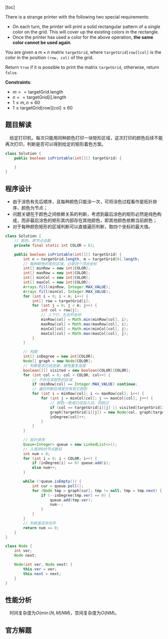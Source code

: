 [toc]

There is a strange printer with the following two special requirements:

* On each turn, the printer will print a solid rectangular pattern of a single color on the grid. This will cover up the existing colors in the rectangle.
* Once the printer has used a color for the above operation, **the same color cannot be used again**.

You are given a $m \times n$ matrix `targetGrid`, where `targetGrid[row][col]` is the color in the position `(row, col)` of the grid.

Return `true` if it is possible to print the matrix `targetGrid`, otherwise, return `false`.



**Constraints**:

* $m == \text{targetGrid.length}$
* $n == \text{targetGrid[i].length}$
* $1 \le m, n \le 60$
* $1 \le \text{targetGrid[row][col]} \le 60$



## 题目解读

&emsp;给定打印机，每次只能用同种颜色打印一块矩形区域，这次打印的颜色后续不能再次打印，判断是否可以得到给定的矩形着色方案。

```java
class Solution {
    public boolean isPrintable(int[][] targetGrid) {

    }
}
```

## 程序设计

* 由于涂色有先后顺序，且每种颜色只能涂一次，可将涂色过程看作是拓扑排序，颜色为节点；
* 问题关键在于颜色之间依赖关系的判断，考虑到最后涂色的矩形必然是纯色构成，而非最后涂色的矩形其内部存在其他颜色，即其他颜色依赖当前颜色；
* 对于每种颜色矩形的区域判断可以直接遍历判断，取四个坐标的最大值。

```java
class Solution {
    // 颜色，即节点总数
    private final static int COLOR = 61;

    public boolean isPrintable(int[][] targetGrid) {
        int n = targetGrid.length, m = targetGrid[0].length;
        // 每种颜色的矩形区域，记录四个顶点坐标
        int[] minRow = new int[COLOR];
        int[] maxRow = new int[COLOR];
        int[] minCol = new int[COLOR];
        int[] maxCol = new int[COLOR];
        Arrays.fill(minRow, Integer.MAX_VALUE);
        Arrays.fill(minCol, Integer.MAX_VALUE);
        for (int i = 0; i < n; i++) {
            int[] row = targetGrid[i];
            for (int j = 0; j < m; j++) {
                int col = row[j];
                // 上下行，左右列坐标
                minRow[col] = Math.min(minRow[col], i);
                maxRow[col] = Math.max(maxRow[col], i);
                minCol[col] = Math.min(minCol[col], j);
                maxCol[col] = Math.max(maxCol[col], j);
            }
        }

        // 构图
        int[] inDegree = new int[COLOR];
        Node[] graph = new Node[COLOR];
        // 判断是否已经连接，避免重复连接
        boolean[][] visited = new boolean[COLOR][COLOR];
        for (int col = 0; col < COLOR; col++) {
            // 不存在该颜色的区域
            if (minRow[col] == Integer.MAX_VALUE) continue;
            // 遍历判断区域是否有其它颜色
            for (int i = minRow[col]; i <= maxRow[col]; i++) {
                for (int j = minCol[col]; j <= maxCol[col]; j++) {
                    // 颜色一致或已经加入边，则跳过
                    if (col == targetGrid[i][j] || visited[targetGrid[i][j]][col]) continue;
                    graph[targetGrid[i][j]] = new Node(col, graph[targetGrid[i][j]]);
                    inDegree[col]++;
                }
            }
        }

        // 拓扑排序
        Queue<Integer> queue = new LinkedList<>();
        // 入度非0的节点数目
        int num = 0;
        for (int i = 0; i < COLOR; i++) {
            if (inDegree[i] == 0) queue.add(i);
            else num++;
        }

        while (!queue.isEmpty()) {
            int cur = queue.poll();
            for (Node tmp = graph[cur]; tmp != null; tmp = tmp.next) {
                if (--inDegree[tmp.ver] == 0) {
                    queue.add(tmp.ver);
                    num--;
                }
            }
        }
        // 判断是否存在环
        return num == 0;
    }
}

class Node {
    int ver;
    Node next;

    Node(int ver, Node next) {
        this.ver = ver;
        this.next = next;
    }
}
```

## 性能分析

&emsp;时间复杂度为$O(\min(N,M)NM)$，空间复杂度为$O(NM)$。



## 官方解题

&emsp;